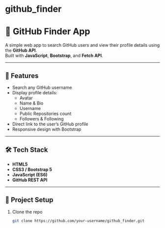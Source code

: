 # github_finder

# 🔎 GitHub Finder App

A simple web app to search GitHub users and view their profile details using the **GitHub API**.  
Built with **JavaScript**, **Bootstrap**, and **Fetch API**.

---

## 🚀 Features
- Search any GitHub username
- Display profile details:
  - Avatar
  - Name & Bio
  - Username
  - Public Repositories count
  - Followers & Following
- Direct link to the user’s GitHub profile
- Responsive design with Bootstrap

---

## 🛠️ Tech Stack
- **HTML5**
- **CSS3 / Bootstrap 5**
- **JavaScript (ES6)**
- **GitHub REST API**

---


## 📂 Project Setup
1. Clone the repo
   ```bash
   git clone https://github.com/your-username/github_finder.git
